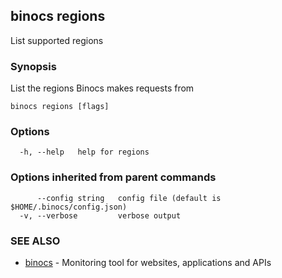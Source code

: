 ## binocs regions

List supported regions

### Synopsis


List the regions Binocs makes requests from


```
binocs regions [flags]
```

### Options

```
  -h, --help   help for regions
```

### Options inherited from parent commands

```
      --config string   config file (default is $HOME/.binocs/config.json)
  -v, --verbose         verbose output
```

### SEE ALSO

* [binocs](binocs.md)	 - Monitoring tool for websites, applications and APIs

